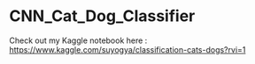 # CNN_Cat_Dog_Classifier
Check out my Kaggle notebook here : https://www.kaggle.com/suyogya/classification-cats-dogs?rvi=1
